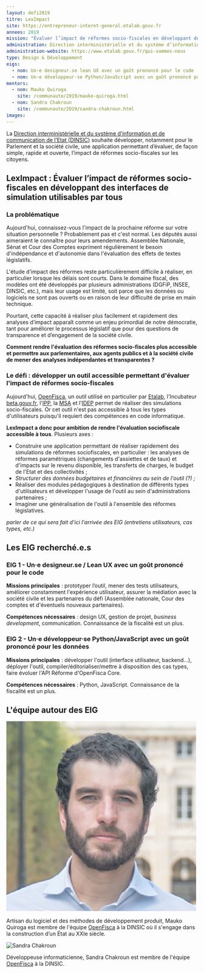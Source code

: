 ```yaml
---
layout: defi2019
titre: LexImpact
site: https://entrepreneur-interet-general.etalab.gouv.fr
annees: 2019
mission: "Évaluer l’impact de réformes socio-fiscales en développant des interfaces de simulation utilisables par tous"
administration: Direction interministérielle et du système d’information et de communication de l'Etat
administration-website: https://www.etalab.gouv.fr/qui-sommes-nous
type: Design & Développement
eigs:
  - nom: Un·e designeur.se lean UX avec un goût prononcé pour le code
  - nom: Un·e développeur·se Python/JavaScript avec un goût prononcé pour les données
mentors: 
  - nom: Mauko Quiroga
    site: /communaute/2019/mauko-quiroga.html
  - nom: Sandra Chakroun
    site: /communaute/2019/sandra-chakroun.html
images: 
---
```


La [Direction interministérielle et du système d’information
et de communication de l’Etat (DINSIC)](http://www.modernisation.gouv.fr/documentation/decrets/une-nouvelle-organisation-pour-la-transformation-publique-et-numerique-de-letat-decrets-du-20-novembre-2017) souhaite développer, notamment pour le Parlement et la société civile, une application permettant
d’évaluer, de façon simple, rapide et ouverte, l’impact de réformes
socio-fiscales sur les citoyens.

## LexImpact : Évaluer l’impact de réformes socio-fiscales en développant des interfaces de simulation utilisables par tous

### La problématique

Aujourd'hui, connaissez-vous l'impact de la prochaine réforme sur votre situation personnelle ? Probablement pas et c'est normal. Les députés aussi aimeraient le connaître pour leurs amendements.
Assemblée Nationale, Sénat et Cour des Comptes expriment régulièrement le besoin d'indépendance et d'autonomie dans l'évaluation des effets de textes législatifs.

L'étude d’impact des réformes reste particulièrement difficile à
réaliser, en particulier lorsque les délais sont courts. Dans le domaine fiscal, des modèles
ont été développés par plusieurs administrations (DGFiP, INSEE, DINSIC, etc.), mais leur usage est limité, soit parce que les données ou logiciels ne sont pas ouverts ou en raison de leur difficulté de prise en main technique.

Pourtant, cette capacité à réaliser plus facilement et rapidement des analyses
d’impact apparaît comme un enjeu primordial de notre démocratie, tant
pour améliorer le processus législatif que pour des questions de
transparence et d’engagement de la société civile.

**Comment rendre l'évaluation des réformes socio-fiscales plus accessible et permettre aux parlementaires, aux agents publics et à la société civile de mener des analyses indépendantes et transparentes ?** 


### Le défi : développer un outil accessible permettant d'évaluer l'impact de réformes socio-fiscales

Aujourd'hui, [OpenFisca](http://openfisca.org), un outil utilisé en particulier par [Etalab](http://etalab.gouv.fr), l'Incubateur [beta.gouv.fr](https://beta.gouv.fr), l'[IPP](https://www.ipp.eu), la [MSA](http://www.msa.fr) et l'[IDEP](https://www.idep-fr.org) permet de réaliser des simulations socio-fiscales. Or cet outil n'est pas accessible à tous les types d'utilisateurs puisqu'il requiert des compétences en code informatique.

**LexImpact a donc pour ambition de rendre l'évaluation sociofiscale accessible à tous**. Plusieurs axes : 
* Construire une application permettant de réaliser rapidement des simulations de réformes sociofiscales, en particulier : les analyses de réformes paramétriques (changements d'assiettes et de taux) et d'impacts sur le revenu disponible, les transferts de charges, le budget de l'Etat et des collectivités ;
* _Structurer des données budgétaires et financières au sein de l'outil (?) ;_ 
* Réaliser des modules pédagogiques à destination de différents types d'utilisateurs et développer l'usage de l'outil au sein d'administrations partenaires ; 
* Imaginer une généralisation de l'outil à l'ensemble des réformes législatives.

_parler de ce qui sera fait d'ici l'arrivée des EIG (entretiens utilisateurs, cas types, etc.)_

## Les EIG recherché.e.s

### EIG 1 - Un·e designeur.se / Lean UX avec un goût prononcé pour le code

**Missions principales** : prototyper l’outil, mener des tests utilisateurs, améliorer constamment l'expérience utilisateur, assurer la médiation avec la société civile et les partenaires du défi (Assemblée nationale, Cour des comptes et d'éventuels nouveaux partenaires).

**Compétences nécessaires** : design UX, gestion de projet, _business development_, communication. Connaissance de la fiscalité est un plus.

### EIG 2 - Un·e développeur·se Python/JavaScript avec un goût prononcé pour les données

**Missions principales** : développer l'outil (interface utilisateur, backend...), déployer l'outil, compiler/éditorialiser/mettre à disposition des cas types, faire évoluer l'API Réforme d'OpenFisca Core.

**Compétences nécessaires** : Python, JavaScript. Connaissance de la fiscalité est un plus.

## L'équipe autour des EIG

![Mauko Quiroga](/img/communaute/mauko-quiroga.png)

<!-- He gets shit done. -->

Artisan du logiciel et des méthodes de développement produit, Mauko
Quiroga est membre de l'équipe [OpenFisca](https://openfisca.org/fr/)
à la DINSIC où il s'engage dans la construction d’un État au XXIe
siècle.

![Sandra Chakroun]()

Développeuse informaticienne, Sandra Chakroun est membre de l'équipe
[OpenFisca](https://openfisca.org/fr/) à la DINSIC.

